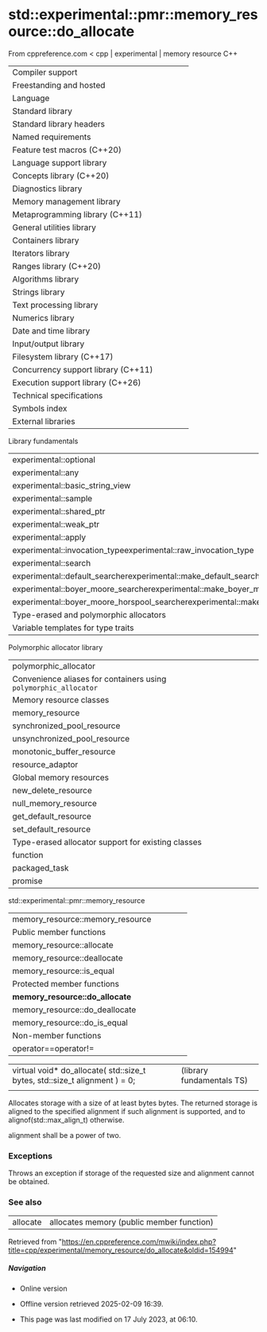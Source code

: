 # std::experimental::pmr::memory_resource::do_allocate

From cppreference.com
< cpp‎ | experimental‎ | memory resource
C++

|  |  |  |  |  |
| --- | --- | --- | --- | --- |
| Compiler support | | | | |
| Freestanding and hosted | | | | |
| Language | | | | |
| Standard library | | | | |
| Standard library headers | | | | |
| Named requirements | | | | |
| Feature test macros (C++20) | | | | |
| Language support library | | | | |
| Concepts library (C++20) | | | | |
| Diagnostics library | | | | |
| Memory management library | | | | |
| Metaprogramming library (C++11) | | | | |
| General utilities library | | | | |
| Containers library | | | | |
| Iterators library | | | | |
| Ranges library (C++20) | | | | |
| Algorithms library | | | | |
| Strings library | | | | |
| Text processing library | | | | |
| Numerics library | | | | |
| Date and time library | | | | |
| Input/output library | | | | |
| Filesystem library (C++17) | | | | |
| Concurrency support library (C++11) | | | | |
| Execution support library (C++26) | | | | |
| Technical specifications | | | | |
| Symbols index | | | | |
| External libraries | | | | |

Library fundamentals

|  |  |  |  |  |
| --- | --- | --- | --- | --- |
| experimental::optional | | | | |
| experimental::any | | | | |
| experimental::basic_string_view | | | | |
| experimental::sample | | | | |
| experimental::shared_ptr | | | | |
| experimental::weak_ptr | | | | |
| experimental::apply | | | | |
| experimental::invocation_typeexperimental::raw_invocation_type | | | | |
| experimental::search | | | | |
| experimental::default_searcherexperimental::make_default_searcher | | | | |
| experimental::boyer_moore_searcherexperimental::make_boyer_moore_searcher | | | | |
| experimental::boyer_moore_horspool_searcherexperimental::make_boyer_moore_horspool_searcher | | | | |
| Type-erased and polymorphic allocators | | | | |
| Variable templates for type traits | | | | |

Polymorphic allocator library

|  |  |  |  |  |
| --- | --- | --- | --- | --- |
| polymorphic_allocator | | | | |
| Convenience aliases for containers using `polymorphic_allocator` | | | | |
| Memory resource classes | | | | |
| memory_resource | | | | |
| synchronized_pool_resource | | | | |
| unsynchronized_pool_resource | | | | |
| monotonic_buffer_resource | | | | |
| resource_adaptor | | | | |
| Global memory resources | | | | |
| new_delete_resource | | | | |
| null_memory_resource | | | | |
| get_default_resource | | | | |
| set_default_resource | | | | |
| Type-erased allocator support for existing classes | | | | |
| function | | | | |
| packaged_task | | | | |
| promise | | | | |

std::experimental::pmr::memory_resource

|  |  |  |  |  |
| --- | --- | --- | --- | --- |
| memory_resource::memory_resource | | | | |
| Public member functions | | | | |
| memory_resource::allocate | | | | |
| memory_resource::deallocate | | | | |
| memory_resource::is_equal | | | | |
| Protected member functions | | | | |
| ****memory_resource::do_allocate**** | | | | |
| memory_resource::do_deallocate | | | | |
| memory_resource::do_is_equal | | | | |
| Non-member functions | | | | |
| operator==operator!= | | | | |

|  |  |  |
| --- | --- | --- |
| virtual void\* do_allocate( std::size_t bytes, std::size_t alignment ) = 0; |  | (library fundamentals TS) |
|  |  |  |

Allocates storage with a size of at least bytes bytes. The returned storage is aligned to the specified alignment if such alignment is supported, and to alignof(std::max_align_t) otherwise.

alignment shall be a power of two.

### Exceptions

Throws an exception if storage of the requested size and alignment cannot be obtained.

### See also

|  |  |
| --- | --- |
| allocate | allocates memory   (public member function) |

Retrieved from "<https://en.cppreference.com/mwiki/index.php?title=cpp/experimental/memory_resource/do_allocate&oldid=154994>"

##### Navigation

- Online version
- Offline version retrieved 2025-02-09 16:39.

- This page was last modified on 17 July 2023, at 06:10.